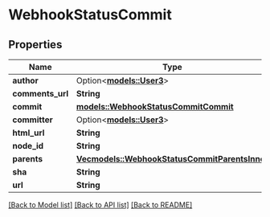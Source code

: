 # WebhookStatusCommit

## Properties

Name | Type | Description | Notes
------------ | ------------- | ------------- | -------------
**author** | Option<[**models::User3**](User_3.md)> |  | 
**comments_url** | **String** |  | 
**commit** | [**models::WebhookStatusCommitCommit**](webhook_status_commit_commit.md) |  | 
**committer** | Option<[**models::User3**](User_3.md)> |  | 
**html_url** | **String** |  | 
**node_id** | **String** |  | 
**parents** | [**Vec<models::WebhookStatusCommitParentsInner>**](webhook_status_commit_parents_inner.md) |  | 
**sha** | **String** |  | 
**url** | **String** |  | 

[[Back to Model list]](../README.md#documentation-for-models) [[Back to API list]](../README.md#documentation-for-api-endpoints) [[Back to README]](../README.md)


